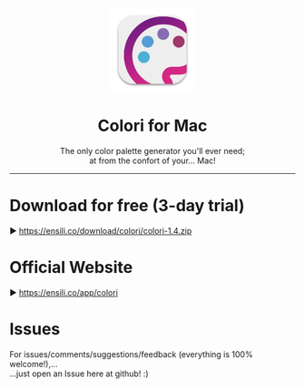 <p align=center>
  <img height="150px" src="https://github.com/enSili-co/colori/raw/main/images/logo.png"/>
</p>
<h1 align=center>Colori for Mac</h1>
<p align=center>
  The only color palette generator you'll ever need;<br>at from the confort of your... Mac!
</p>


---

# Download for free (3-day trial)

▶︎ https://ensili.co/download/colori/colori-1.4.zip

# Official Website

▶︎ https://ensili.co/app/colori

# Issues

For issues/comments/suggestions/feedback (everything is 100% welcome!),...    
...just open an Issue here at github! :)
